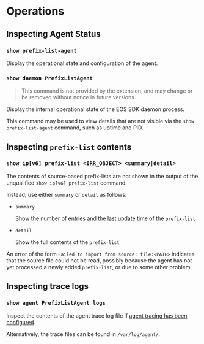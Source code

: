 # Operations

## Inspecting Agent Status

### `show prefix-list-agent`

Display the operational state and configuration of the agent.

### `show daemon PrefixListAgent`

> This command is not provided by the extension, and may change or be removed
> without notice in future versions.

Display the internal operational state of the EOS SDK daemon process.

This command may be used to view details that are not visible via the `show
prefix-list-agent` command, such as uptime and PID.

## Inspecting `prefix-list` contents

### `show ip[v6] prefix-list <IRR_OBJECT> <summary|detail>`

The contents of source-based prefix-lists are not shown in the output of the
unqualified `show ip[v6] prefix-list` command.

Instead, use either `summary` or `detail` as follows:

-   `summary`

    Show the number of entries and the last update time of the `prefix-list`

-   `detail`

    Show the full contents of the `prefix-list`

An error of the form `Failed to import from source: file:<PATH>` indicates that
the source file could not be read, possibly because the agent has not yet
processed a newly added `prefix-list`, or due to some other problem.

## Inspecting trace logs

### `show agent PrefixListAgent logs`

Inspect the contents of the agent trace log file if [agent tracing has been
configured](../config/tracing.md).

Alternatively, the trace files can be found in `/var/log/agent/`.
